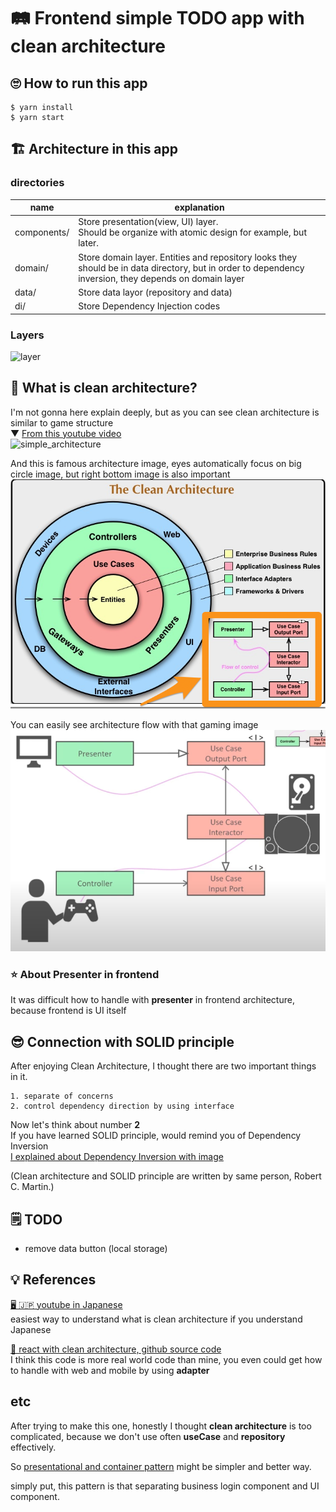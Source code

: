 # 🛤 Frontend simple TODO app with clean architecture

## 🙄 How to run this app
```
$ yarn install
$ yarn start
```

## 🏗 Architecture in this app
### directories
| name        | explanation                                                                                                                                            |
|-------------|--------------------------------------------------------------------------------------------------------------------------------------------------------|
| components/ | Store presentation(view, UI) layer. <br/>Should be organize with atomic design for example, but later.                                                      |
| domain/     | Store domain layer. Entities and repository looks they should be in data directory, but in order to dependency inversion, they depends on domain layer |
| data/       | Store data layor (repository and data)                                                                                                                 |
| di/         | Store Dependency Injection codes                                                                                                                       |

### Layers
![layer](https://user-images.githubusercontent.com/24407811/213846562-12730999-0b94-430f-8c0a-15c5085ae474.png)


## 🤔 What is clean architecture?
I'm not gonna here explain deeply, but as you can see clean architecture is similar to game structure  
▼ [From this youtube video](https://www.youtube.com/watch?v=BvzjpAe3d4g)  
![simple_architecture](https://user-images.githubusercontent.com/24407811/213846576-c48d8a86-deca-4c02-8fed-84eb18927a31.png)

And this is famous architecture image, eyes automatically focus on big circle image, but right bottom image is also important  
![](.README_images/architecture.png)

You can easily see architecture flow with that gaming image
![](.README_images/architecture_flow.png)

### ⭐ About Presenter in frontend
It was difficult how to handle with **presenter** in frontend architecture, because frontend is UI itself

## 😎 Connection with SOLID principle
After enjoying Clean Architecture, I thought there are two important things in it.
```
1. separate of concerns
2. control dependency direction by using interface
```
Now let's think about number **2**  
If you have learned SOLID principle, would remind you of Dependency Inversion  
[I explained about Dependency Inversion with image](https://dev.to/kaziusan/solid-dependency-inversion-399h)

(Clean architecture and SOLID principle are written by same person, Robert C. Martin.)

## 🗒 TODO
- remove data button (local storage)

## 💡 References
[🖥 🇯🇵 youtube in Japanese](https://www.youtube.com/watch?v=BvzjpAe3d4g)  
  easiest way to understand what is clean architecture if you understand Japanese

[📗 react with clean architecture, github source code](https://github.com/falsy/react-with-clean-architecture)  
  I think this code is more real world code than mine, you even could get how to handle with web and mobile by using **adapter**

## etc
After trying to make this one, honestly I thought **clean architecture** is too complicated, because we don't use often **useCase** and **repository** effectively.

So [presentational and container pattern](https://www.patterns.dev/posts/presentational-container-pattern/) might be simpler and better way.

simply put, this pattern is that separating business login component and UI component.
